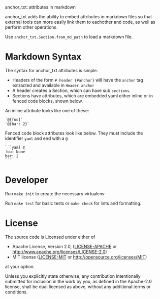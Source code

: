 anchor_txt: attributes in markdown

anchor_txt adds the ability to embed attributes in markdown files so that external
tools can more easily link them to eachother and code, as well as perform
other operations.

Use ``anchor_txt.Section.from_md_path`` to load a markdown file.

# Markdown Syntax
The syntax for anchor_txt attributes is simple.

- Headers of the form `# header {#anchor}` will have the `anchor` tag extracted and available
  in `Header.anchor`
- A header creates a Section, which can have sub `sections`.
- Sections have attributes, which are embedded yaml either inline or in fenced
  code blocks, shown below.

An inline attribute looks like one of these:
```
`@{foo}`
`@{bar: 2}`
```

Fenced code block attributes look like below. They must include the identifier
`yaml` and end with a `@`

    ```yaml @
    foo: None
    bar: 2
    ```

# Developer
Run `make init` to create the necessary virtualenv

Run `make test` for basic tests or `make check` for lints and formatting.


# License

The source code is Licensed under either of

* Apache License, Version 2.0, ([LICENSE-APACHE](LICENSE-APACHE) or
  http://www.apache.org/licenses/LICENSE-2.0)
* MIT license ([LICENSE-MIT](LICENSE-MIT) or
  http://opensource.org/licenses/MIT)

at your option.

Unless you explicitly state otherwise, any contribution intentionally submitted
for inclusion in the work by you, as defined in the Apache-2.0 license, shall
be dual licensed as above, without any additional terms or conditions.
